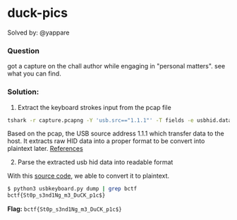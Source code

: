 # duck-pics

Solved by: @yappare

### Question
got a capture on the chall author while engaging in "personal matters". see what you can find.

### Solution:

1. Extract the keyboard strokes input from the pcap file 

```bash
tshark -r capture.pcapng -Y 'usb.src=="1.1.1"' -T fields -e usbhid.data |sed 's/../:&/g2' > dump
```

Based on the pcap, the USB source address 1.1.1 which transfer data to the host. It extracts raw HID data into a proper format to be convert into plaintext later. [References](https://wiki.osdev.org/USB_Human_Interface_Devices#USB_keyboard)

2. Parse the extracted usb hid data into readable format

With this [source code](https://raw.githubusercontent.com/TeamRocketIst/ctf-usb-keyboard-parser/refs/heads/master/usbkeyboard.py), we able to convert it to plaintext.

```bash
$ python3 usbkeyboard.py dump | grep bctf
bctf{St0p_s3nd1Ng_m3_DuCK_p1c$}
```

**Flag:** `bctf{St0p_s3nd1Ng_m3_DuCK_p1c$}`

